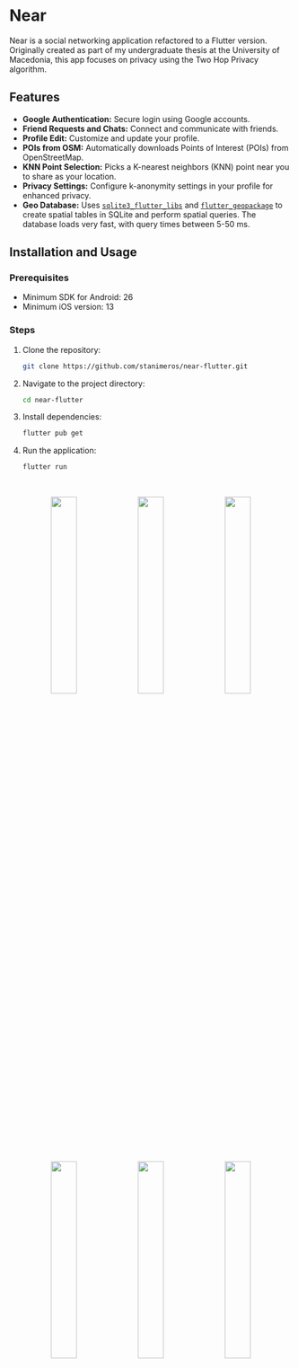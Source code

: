 # Near

Near is a social networking application refactored to a Flutter version. Originally created as part of my undergraduate thesis at the University of Macedonia, this app focuses on privacy using the Two Hop Privacy algorithm.

## Features

- **Google Authentication:** Secure login using Google accounts.
- **Friend Requests and Chats:** Connect and communicate with friends.
- **Profile Edit:** Customize and update your profile.
- **POIs from OSM:** Automatically downloads Points of Interest (POIs) from OpenStreetMap.
- **KNN Point Selection:** Picks a K-nearest neighbors (KNN) point near you to share as your location.
- **Privacy Settings:** Configure k-anonymity settings in your profile for enhanced privacy.
- **Geo Database:** Uses [`sqlite3_flutter_libs`](https://pub.dev/packages/sqlite3_flutter_libs) and [`flutter_geopackage`](https://pub.dev/packages/flutter_geopackage) to create spatial tables in SQLite and perform spatial queries. The database loads very fast, with query times between 5-50 ms.



## Installation and Usage

### Prerequisites

- Minimum SDK for Android: 26
- Minimum iOS version: 13

### Steps

1. Clone the repository:
   ```sh
   git clone https://github.com/stanimeros/near-flutter.git
2. Navigate to the project directory:
    ```sh
    cd near-flutter
3. Install dependencies:
    ```sh
    flutter pub get
4. Run the application:
    ```sh
    flutter run
<br>

<p align="center">
<img src="https://github.com/user-attachments/assets/2b8c550a-be09-4a96-91c1-52b4168d9b97" width="30%"></img> 
<img src="https://github.com/user-attachments/assets/35755895-ab03-45f2-a54a-59b9c7c16008" width="30%"></img> 
<img src="https://github.com/user-attachments/assets/c87320c2-f9bc-487e-9d4d-754f9660cb14" width="30%"></img> 
<p align="center">
<img src="https://github.com/user-attachments/assets/21ba1ad7-be7f-4e86-91fd-e922298d0ff5" width="30%"></img> 
<img src="https://github.com/user-attachments/assets/f54bcb68-0b9c-48a3-9335-2c693042c99b" width="30%"></img> 
<img src="https://github.com/user-attachments/assets/ab625602-693a-4b09-8edf-33a55b09e8ba" width="30%"></img> 
</p>








